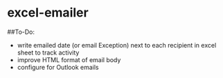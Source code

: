 # excel-emailer

##To-Do:
- write emailed date (or email Exception) next to each recipient in excel sheet to track activity
- improve HTML format of email body
- configure for Outlook emails